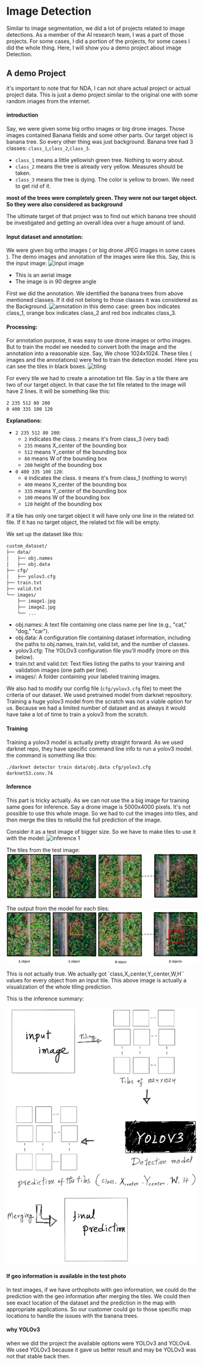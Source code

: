 # Image Detection
Similar to image segmentation, we did a lot of projects related to image detections. As a member of the AI research team, I was a part of those projects. For some cases, I did a portion of the projects, for some cases I did the whole thing. Here, I will show you a demo project about image Detection.

## A demo Project

it's important to note that for NDA, I can not share actual project or actual project data. This is just a demo project similar to the original one with some random images from the internet.

#### introduction
Say, we were given some big ortho images or big drone images. Those images contained Banana fields and some other parts. Our target object is banana tree. So every other thing was just background. Banana tree had 3 classes: `class_1`,`class_2`,`class_3`. 
- `class_1` means a little yellowish green tree. Nothing to worry about.
- `class_2` means the tree is already very yellow. Measures should be taken.
- `class_3` means the tree is dying. The color is yellow to brown. We need to get rid of it. 

**most of the trees were completely green. They were not our target object. So they were also considered as background**

The ultimate target of that project was to find out which banana tree should be investigated and getting an overall idea over a huge amount of land.

#### Input dataset and annotation:
We were given big ortho images ( or big drone JPEG images in some cases ). The demo images and annotation of the images were like this.
Say, this is the input image:
![input image](../Helping_Images/detection/input_image.png)

- This is an aerial image
- The image is in 90 degree angle

First we did the annotation. We identified the banana trees from above mentioned classes. If it did not belong to those classes it was considered as the Background.
![annotation](../Helping_Images/detection/annotation.png)
in this demo case: green box indicates class_1, orange box indicates class_2 and red box indicates class_3.

#### Processing:
For annotation purpose, it was easy to use drone images or ortho images. But to train the model we needed to convert both the image and the annotation into a reasonable size. Say, We chose 1024x1024. These tiles ( images and the annotations) were fed to train the detection model. Here you can see the tiles in black boxes.
![tiling](../Helping_Images/detection/tiling.png)

For every tile we had to create a annotation txt file. Say in a tile there are two of our target object. In that case the txt file related to the image will have 2 lines. It will be something like this:
```
2 235 512 80 200
0 400 335 100 120
```
**Explanations:**
- `2 235 512 80 200`: 
    - `2` indicates the class. `2` means it's from class_3 (very bad)
    - `235` means X_center of the bounding box
    - `512` means Y_center of the bounding box
    - `80` means W of the bounding box
    - `200` height of the bounding box
- `0 400 335 100 120`:
    - `0` indicates the class. `0` means it's from class_1 (nothing to worry)
    - `400` means X_center of the bounding box
    - `335` means Y_center of the bounding box
    - `100` means W of the bounding box
    - `120` height of the bounding box

If a tile has only one target object it will have only one line in the related txt file. If it has no target object, the related txt file will be empty.

We set up the dataset like this:
```
custom_dataset/
├── data/
│   ├── obj.names
│   ├── obj.data
├── cfg/
│   ├── yolov3.cfg
├── train.txt
├── valid.txt
└── images/
    ├── image1.jpg
    ├── image2.jpg
    └── ...
```
- obj.names: A text file containing one class name per line (e.g., "cat," "dog," "car").
- obj.data: A configuration file containing dataset information, including the paths to obj.names, train.txt, valid.txt, and the number of classes.
- yolov3.cfg: The YOLOv3 configuration file you'll modify (more on this below).
- train.txt and valid.txt: Text files listing the paths to your training and validation images (one path per line).
- images/: A folder containing your labeled training images.

We also had to modify our config file (`cfg/yolov3.cfg` file) to meet the criteria of our dataset. We used pretrained model from darknet repository. Training a huge yolov3 model from the scratch was not a viable option for us. Because we had a limited number of dataset and as always it would have take a lot of time to train a yolov3 from the scratch.

#### Training
Training a yolov3 model is actually pretty straight forward. As we used darknet repo, they have specific command line info to run a yolov3 model.
the command is something like this:
```
./darknet detector train data/obj.data cfg/yolov3.cfg darknet53.conv.74
```

#### Inference
This part is tricky actually. As we can not use the a big image for training same goes for inference. Say a drone image is 5000x4000 pixels. It's not possible to use this whole image. So we had to cut the images into tiles, and then merge the tiles to rebuild the full prediction of the image.

Consider it as a test image of bigger size. So we have to make tiles to use it with the model:
![inference 1](../Helping_Images/detection/inference_1.png)

The tiles from the test image:
![inference 2](../Helping_Images/detection/inference_2.png)

The output from the model for each tiles:
![inference 3](../Helping_Images/detection/inference_3.png)

This is not actually true. We actually got `class,X_center,Y_center,W,H`` values for every object from an input tile. This above image is actually a visualization of the whole tiling prediction.

This is the inference summary:

![inference 4](../Helping_Images/detection/inference_4.png)

#### If geo information is available in the test photo
In test images, if we have orthophoto with geo information, we could do the prediction with the geo information after merging the tiles. We could then see exact location of the dataset and the prediction in the map with appropriate applications. So our customer could go to those specific map locations to handle the issues with the banana trees.

#### why YOLOv3
when we did the project the available options were YOLOv3 and YOLOv4. We used YOLOv3 because it gave us better result and may be YOLOv3 was not that stable back then.